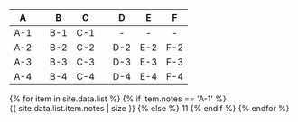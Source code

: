 |  A  |     |  B  |  C  |     |  D  |  E  |  F  |
| :-: | :-: | :-: | :-: | :-: | :-: | :-: | :-: |
| A-1 |     | B-1 | C-1 |     |  -  |  -  |  -  |
| A-2 |     | B-2 | C-2 |     | D-2 | E-2 | F-2 |
| A-3 |     | B-3 | C-3 |     | D-3 | E-3 | F-3 |
| A-4 |     | B-4 | C-4 |     | D-4 | E-4 | F-4 |

{% for item in site.data.list %}
{% if item.notes == 'A-1' %}  
 {{ site.data.list.item.notes | size }}
{% else %}
11
{% endif %}
{% endfor %}
